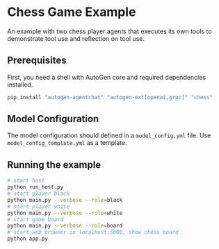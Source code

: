 # Chess Game Example

An example with two chess player agents that executes its own tools to demonstrate tool use and reflection on tool use.

## Prerequisites

First, you need a shell with AutoGen core and required dependencies installed.

```bash
pip install "autogen-agentchat" "autogen-ext[openai,grpc]" "chess"
```

## Model Configuration

The model configuration should defined in a `model_config.yml` file.
Use `model_config_template.yml` as a template.

## Running the example

```bash
# start host
python run_host.py
# start player black
python main.py --verbose --role=black
# start player white
python main.py --verbose --role=white
# start game board
python main.py --verbose --role=board
# start web browser in localhost:5000, show chess board
python app.py
```
